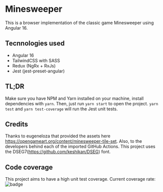 # Minesweeper

This is a browser implementation of the classic game Minesweeper using Angular 16.

## Tecnnologies used

* Angular 16
* TailwindCSS with SASS
* Redux (NgRx + RxJs)
* Jest (jest-preset-angular)

## TL;DR

Make sure you have NPM and Yarn installed on your machine, install dependencies with `yarn`. Then, just run `yarn start` to open the project. `yarn test` and `yarn test-coverage` will run the Jest unit tests.

## Credits

Thanks to eugeneloza that provided the assets here https://opengameart.org/content/minesweeper-tile-set. Also, to the developers behind each of the imported GitHub Actions. This project uses the DSEG7(https://github.com/keshikan/DSEG) font.

## Code coverage

This project aims to have a high unit test coverage. Current coverage rate: 
![badge](https://img.shields.io/endpoint?url=https://gist.githubusercontent.com/charlesribeiro/9169b7259628312bb9cfea005756286c/raw/27977c3f199991c9c8c371e357188256e058e0b8/jest-coverage-comment__main.json)
